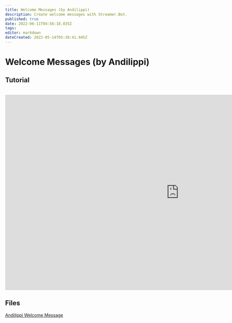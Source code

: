 ```yaml
---
title: Welcome Messages (by Andilippi)
description: Create welcome messages with Streamer.Bot.
published: true
date: 2022-06-11T04:56:18.035Z
tags: 
editor: markdown
dateCreated: 2022-05-14T05:38:41.945Z
---
```


# Welcome Messages (by Andilippi)
## Tutorial
<br>
<iframe width="1120" height="630" src="https://www.youtube.com/embed/ByBnM7_lh6A" title="YouTube video player" frameborder="0" allow="accelerometer; autoplay; clipboard-write; encrypted-media; gyroscope; picture-in-picture" allowfullscreen></iframe>

## Files
[Andilippi Welcome Message](https://cdn.discordapp.com/attachments/878288822620782612/879757058189176942/Andilippi_Welcome_Message.zip)